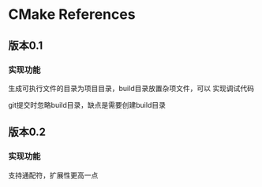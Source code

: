 # CMake References

## 版本0.1

### 实现功能

生成可执行文件的目录为项目目录，build目录放置杂项文件，可以
实现调试代码

git提交时忽略build目录，缺点是需要创建build目录

## 版本0.2

### 实现功能

支持通配符，扩展性更高一点